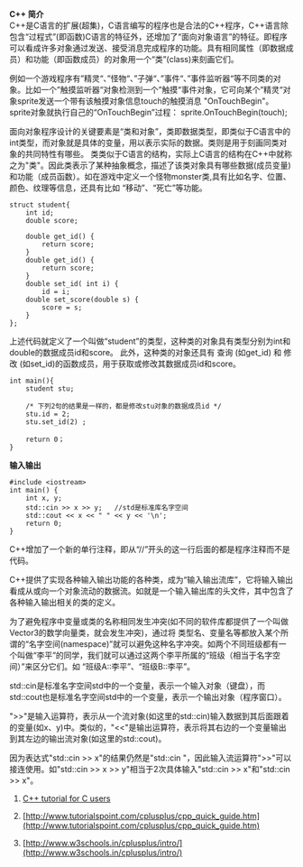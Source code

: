 
**C++ 简介**  
C++是C语言的扩展(超集)，C语言编写的程序也是合法的C++程序，C++语言除包含“过程式”(即函数)C语言的特征外，还增加了“面向对象语言”的特征。即程序可以看成许多对象通过发送、接受消息完成程序的功能。具有相同属性（即数据成员）和功能（即函数成员）的对象用一个“类”(class)来刻画它们。
  
例如一个游戏程序有”精灵“、”怪物“、”子弹“、”事件“、”事件监听器“等不同类的对象。比如一个”触摸监听器“对象检测到一个”触摸“事件对象，它可向某个”精灵“对象sprite发送一个带有该触摸对象信息touch的触摸消息 "OnTouchBegin"。sprite对象就执行自己的“OnTouchBegin”过程： sprite.OnTouchBegin(touch);

面向对象程序设计的关键要素是“类和对象”，类即数据类型，即类似于C语言中的int类型，而对象就是具体的变量，用以表示实际的数据。类则是用于刻画同类对象的共同特性有哪些。 类类似于C语言的结构，实际上C语言的结构在C++中就称之为"类"。因此类表示了某种抽象概念，描述了该类对象具有哪些数据(成员变量)和功能（成员函数）。如在游戏中定义一个怪物monster类,具有比如名字、位置、颜色、纹理等信息，还具有比如 “移动”、“死亡”等功能。

```
struct student{
	int id; 
	double score;

	double get_id() {
	    return score; 
	}
	double get_id() {
	    return score; 
	}
	double set_id( int i) {
		id = i;
	double set_score(double s) {
		score = s;
	}
};
```

上述代码就定义了一个叫做“student”的类型，这种类的对象具有类型分别为int和double的数据成员id和score。 此外，这种类的对象还具有 查询 (如get_id) 和 修改 (如set_id)的函数成员，用于获取或修改其数据成员id和score。

```
int main(){
	student stu;

    /* 下列2句的结果是一样的，都是修改stu对象的数据成员id */
	stu.id = 2;
	stu.set_id(2) ; 

	return 0；
}
```


**输入输出**

```
#include <iostream>   
int main() {
	int x, y;
	std::cin >> x >> y;   //std是标准库名字空间
	std::cout << x << " " << y << '\n';
	return 0;
}
```

C++增加了一个新的单行注释，即从“//”开头的这一行后面的都是程序注释而不是代码。

C++提供了实现各种输入输出功能的各种类，成为“输入输出流库”，它将输入输出看成从或向一个对象流动的数据流。如<iostream>就是一个输入输出库的头文件，其中包含了各种输入输出相关的类的定义。

为了避免程序中变量或类的名称相同发生冲突(如不同的软件库都提供了一个叫做Vector3的数学向量类，就会发生冲突)，通过将 类型名、变量名等都放入某个所谓的“名字空间(namespace)”就可以避免这种名字冲突。如两个不同班级都有一个叫做“李平”的同学，我们就可以通过这两个李平所属的“班级（相当于名字空间）”来区分它们。如 “班级A::李平”、“班级B::李平”。

std::cin是标准名字空间std中的一个变量，表示一个输入对象（键盘），而std::cout也是标准名字空间std中的一个变量，表示一个输出对象（程序窗口）。

">>"是输入运算符，表示从一个流对象(如这里的std::cin)输入数据到其后面跟着的变量(如x、y)中。类似的，"<<"是输出运算符，表示将其右边的一个变量输出到其左边的输出流对象(如这里的std::cout)。

因为表达式"std::cin >> x"的结果仍然是"std::cin "，因此输入流运算符">>"可以接连使用。如"std::cin >> x >> y"相当于2次具体输入"std::cin >> x"和"std::cin >> x"。



1.  [C++ tutorial for C users](http://www.4p8.com/eric.brasseur/cppcen.html)

2. [http://www.tutorialspoint.com/cplusplus/cpp_quick_guide.htm](http://www.tutorialspoint.com/cplusplus/cpp_quick_guide.htm)

3. [http://www.w3schools.in/cplusplus/intro/](http://www.w3schools.in/cplusplus/intro/)